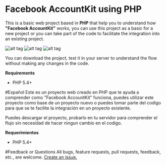 # Facebook AccountKit using PHP
This is a basic web project based in __PHP__ that help you to understand how __"Facebook AccountKit"__ works, you can use this project as a basic for a new project or you can take part of the code to facilitate the integration into an existing project.

![alt tag](https://elaniin.com/github/web-AK1.png) ![alt tag](https://elaniin.com/github/web-AK2.png) ![alt tag](https://elaniin.com/github/web-AK3.png)

You can download the project, test it in your server to understand the flow without making any changes in the code.

__Requirements__
* PHP 5.4+

#Español
Este es un proyecto web creado en PHP que te ayuda a comprender como "Facebook AccountKit" funciona, puedes utilizar este proyecto como base de un proyecto nuevo o puedes tomar parte del codigo para que se te facilite la integración en un proyecto existente.

Puedes descargar el proyecto, probarlo en tu servidor para comprender el flujo sin necesidad de hacer ningun cambio en el codigo.

__Requerimientos__
* PHP 5.4+

#Feedback or Questions
All bugs, feature requests, pull requests, feedback, etc., are welcome. [Create an issue.](https://github.com/elaniin/AccountKit-Web-PHP/issues)
